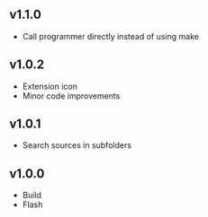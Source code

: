 ## v1.1.0

- Call programmer directly instead of using make

## v1.0.2

- Extension icon
- Minor code improvements

## v1.0.1

- Search sources in subfolders

## v1.0.0

- Build
- Flash
